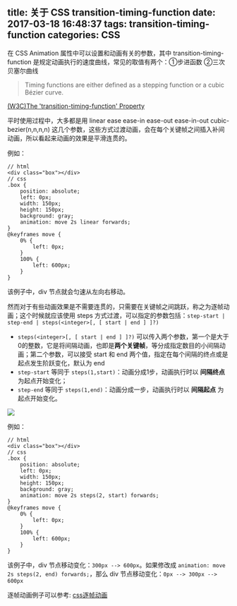 title: 关于 CSS transition-timing-function
date: 2017-03-18 16:48:37
tags: transition-timing-function
categories: CSS
---


在 CSS Animation 属性中可以设置和动画有关的参数，其中 transition-timing-function 是规定动画执行的速度曲线，常见的取值有两个：①步进函数 ②三次贝塞尔曲线
> Timing functions are either defined as a stepping function or a cubic Bézier curve.

[(W3C)The 'transition-timing-function' Property](https://www.w3.org/TR/2012/WD-css3-transitions-20120403/#transition-timing-function-property)
<!-- more -->

平时使用过程中，大多都是用 linear ease ease-in ease-out ease-in-out cubic-bezier(n,n,n,n) 这几个参数，这些方式过渡动画，会在每个关键帧之间插入补间动画，所以看起来动画的效果是平滑连贯的。

例如：
```
// html
<div class="box"></div>
// css
.box {
	position: absolute;
	left: 0px;
	width: 150px;
	height: 150px;
	background: gray;
	animation: move 2s linear forwards;
}
@keyframes move {
	0% {
		left: 0px;
	}
	100% {
		left: 600px;
	}
}
```
该例子中，div 节点就会匀速从左向右移动。

然而对于有些动画效果是不需要连贯的，只需要在关键帧之间跳跃，称之为逐帧动画；这个时候就应该使用 steps 方式过渡，可以指定的参数包括：`step-start | step-end | steps(<integer>[, [ start | end ] ]?)`

- `steps(<integer>[, [ start | end ] ]?)` 可以传入两个参数，第一个是大于0的整数，它是将间隔动画，也即是**两个关键帧**，等分成指定数目的小间隔动画；第二个参数，可以接受 start 和 end 两个值，指定在每个间隔的终点或是起点发生阶跃变化，默认为 end
- `step-start` 等同于 `steps(1,start)`：动画分成1步，动画执行时以 **间隔终点** 为起点开始变化；
- `step-end` 等同于 `steps(1,end)`：动画分成一步，动画执行时以 **间隔起点** 为起点开始变化。

![](http://cdn.objcer.com/step.png)

例如：
```
// html
<div class="box"></div>
// css
.box {
	position: absolute;
	left: 0px;
	width: 150px;
	height: 150px;
	background: gray;
	animation: move 2s steps(2, start) forwards;
}
@keyframes move {
	0% {
		left: 0px;
	}
	100% {
		left: 600px;
	}
}
```
该例子中，div 节点移动变化：`300px --> 600px`。如果修改成 `animation: move 2s steps(2, end) forwards;`，那么 div 节点移动变化：`0px --> 300px --> 600px`

逐帧动画例子可以参考: [css逐帧动画](http://www.jianshu.com/p/05c5a9b302d2)
